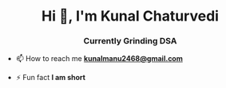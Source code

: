 <h1 align="center">Hi 👋, I'm Kunal Chaturvedi</h1>
<h3 align="center">Currently Grinding DSA</h3>


- 📫 How to reach me **kunalmanu2468@gmail.com**

- ⚡ Fun fact **I am short**
